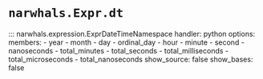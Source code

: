 # `narwhals.Expr.dt`

::: narwhals.expression.ExprDateTimeNamespace
    handler: python
    options:
      members:
        - year
        - month
        - day
        - ordinal_day
        - hour
        - minute
        - second
        - nanoseconds
        - total_minutes
        - total_seconds
        - total_milliseconds
        - total_microseconds
        - total_nanoseconds
      show_source: false
      show_bases: false
